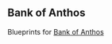 ## Bank of Anthos

Blueprints for [Bank of Anthos](github.com/googlecontainertools/bank-of-anthos)


